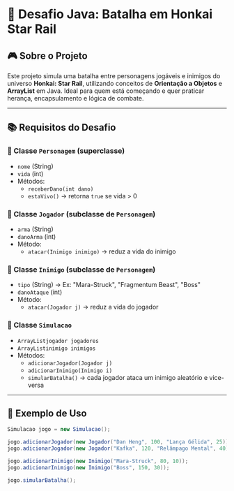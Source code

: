 # 🚀 Desafio Java: Batalha em Honkai Star Rail

## 🎮 Sobre o Projeto

Este projeto simula uma batalha entre personagens jogáveis e inimigos do universo **Honkai: Star Rail**, utilizando conceitos de **Orientação a Objetos** e **ArrayList** em Java. Ideal para quem está começando e quer praticar herança, encapsulamento e lógica de combate.

---

## 📚 Requisitos do Desafio

### 🔹 Classe `Personagem` (superclasse)

- `nome` (String)
- `vida` (int)
- Métodos:
  - `receberDano(int dano)`
  - `estaVivo()` → retorna `true` se vida > 0

### 🔹 Classe `Jogador` (subclasse de `Personagem`)

- `arma` (String)
- `danoArma` (int)
- Método:
  - `atacar(Inimigo inimigo)` → reduz a vida do inimigo

### 🔹 Classe `Inimigo` (subclasse de `Personagem`)

- `tipo` (String) → Ex: "Mara-Struck", "Fragmentum Beast", "Boss"
- `danoAtaque` (int)
- Método:
  - `atacar(Jogador j)` → reduz a vida do jogador

### 🔹 Classe `Simulacao`

- `ArrayListjogador jogadores`
- `ArrayListinimigo inimigos`
- Métodos:
  - `adicionarJogador(Jogador j)`
  - `adicionarInimigo(Inimigo i)`
  - `simularBatalha()` → cada jogador ataca um inimigo aleatório e vice-versa

---

## 🧪 Exemplo de Uso

```java
Simulacao jogo = new Simulacao();

jogo.adicionarJogador(new Jogador("Dan Heng", 100, "Lança Gélida", 25));
jogo.adicionarJogador(new Jogador("Kafka", 120, "Relâmpago Mental", 40));

jogo.adicionarInimigo(new Inimigo("Mara-Struck", 80, 10));
jogo.adicionarInimigo(new Inimigo("Boss", 150, 30));

jogo.simularBatalha();
```
